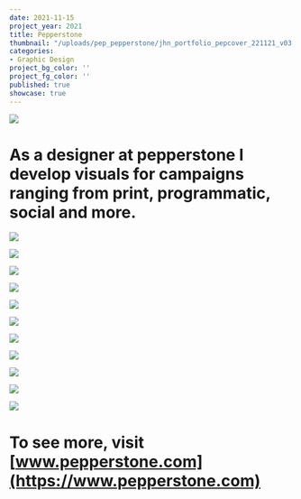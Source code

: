 ```yaml
---
date: 2021-11-15
project_year: 2021
title: Pepperstone
thumbnail: "/uploads/pep_pepperstone/jhn_portfolio_pepcover_221121_v03.jpg"
categories:
- Graphic Design
project_bg_color: ''
project_fg_color: ''
published: true
showcase: true
---
```


![](/uploads/pep_pepperstone/pep_portfolio_211116_3.png)

# As a designer at pepperstone I develop visuals for campaigns ranging from print, programmatic, social and more.

<gallery class="col-med-2"> 

![](/uploads/pep_pepperstone/pep_portfolio_211116_7.png)

![](/uploads/pep_pepperstone/pep_portfolio_211116_8.png)

</gallery>

<gallery class="col-med-3"> 

![](/uploads/pep_pepperstone/pep_portfolio_211116_5.png)

![](/uploads/pep_pepperstone/pep_portfolio_211116_4.png)

![](/uploads/pep_pepperstone/pep_portfolio_211116_1.png)

</gallery>

<gallery class="col-med-2"> 

![](/uploads/pep_pepperstone/pep_portfolio_211116_9.png)

![](/uploads/pep_pepperstone/pep_portfolio_211116_10.png)

</gallery>

![](/uploads/pep_pepperstone/pep_portfolio_211116_11.png)

![](/uploads/pep_pepperstone/pep_portfolio_211116_12.png)

![](/uploads/pep_pepperstone/pep_portfolio_211116_13.png)

![](/uploads/pep_pepperstone/pep_portfolio_211116_14.png)

# To see more, visit [www.pepperstone.com](https://www.pepperstone.com)
